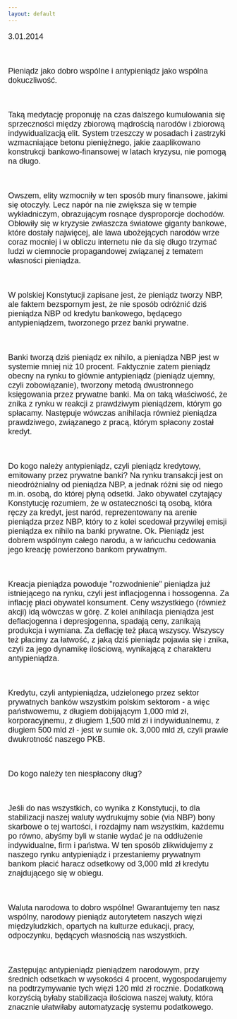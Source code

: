 ```yaml
---
layout: default
---
```


<!--211-->
<p style="margin: 0px 0px 18px; font-size: 18px; font-family: Helvetica;"></p><p style="margin: 0px 0px 18px; font-size: 18px; font-family: Helvetica;"><span style="letter-spacing: 0.0px">3.01.2014</span></p><p style="margin: 0px 0px 18px; font-size: 18px; font-family: Helvetica;"><span style="letter-spacing: 0.0px"><br></span></p><p style="margin: 0px 0px 18px; font-size: 18px; font-family: Helvetica;"><span style="letter-spacing: 0.0px">Pieniądz jako dobro wspólne i antypieniądz jako wspólna dokuczliwość.&nbsp;</span></p>
<p style="margin: 0px 0px 18px; font-size: 18px; font-family: Helvetica;"><span style="letter-spacing: 0.0px"></span><br></p>
<p style="margin: 0px 0px 18px; font-size: 18px; font-family: Helvetica;"><span style="letter-spacing: 0.0px">Taką medytację proponuję na czas dalszego kumulowania się sprzeczności między zbiorową mądrością narodów i zbiorową indywidualizacją elit. System trzeszczy w posadach i zastrzyki wzmacniające betonu pieniężnego, jakie zaaplikowano konstrukcji bankowo-finansowej w latach kryzysu, nie pomogą na długo.&nbsp;</span></p>
<p style="margin: 0px 0px 18px; font-size: 18px; font-family: Helvetica;"><span style="letter-spacing: 0.0px"></span><br></p>
<p style="margin: 0px 0px 18px; font-size: 18px; font-family: Helvetica;"><span style="letter-spacing: 0.0px">Owszem, elity wzmocniły w ten sposób mury finansowe, jakimi się otoczyły. Lecz napór na nie zwiększa się w tempie wykładniczym, obrazującym rosnące dysproporcje dochodów. Obłowiły się w kryzysie zwłaszcza światowe giganty bankowe, które dostały najwięcej, ale lawa ubożejących narodów wrze coraz mocniej i w obliczu internetu nie da się długo trzymać ludzi w ciemnocie propagandowej związanej z tematem własności pieniądza.</span></p>
<p style="margin: 0px 0px 18px; font-size: 18px; font-family: Helvetica;"><span style="letter-spacing: 0.0px"></span><br></p>
<p style="margin: 0px 0px 18px; font-size: 18px; font-family: Helvetica;"><span style="letter-spacing: 0.0px">W polskiej Konstytucji zapisane jest, że pieniądz tworzy NBP, ale faktem bezspornym jest, że nie sposób odróżnić dziś pieniądza NBP od kredytu bankowego, będącego antypieniądzem, tworzonego przez banki prywatne.&nbsp;</span></p>
<p style="margin: 0px 0px 18px; font-size: 18px; font-family: Helvetica;"><span style="letter-spacing: 0.0px"></span><br></p>
<p style="margin: 0px 0px 18px; font-size: 18px; font-family: Helvetica;"><span style="letter-spacing: 0.0px">Banki tworzą dziś pieniądz ex nihilo, a pieniądza NBP jest w systemie mniej niż 10 procent. Faktycznie zatem pieniądz obecny na rynku to głównie antypieniądz (pieniądz ujemny, czyli zobowiązanie), tworzony metodą dwustronnego księgowania przez prywatne banki. Ma on taką właściwość, że znika z rynku w reakcji z prawdziwym pieniądzem, którym go spłacamy. Następuje wówczas anihilacja również pieniądza prawdziwego, związanego z pracą, którym spłacony został kredyt.</span></p>
<p style="margin: 0px 0px 18px; font-size: 18px; font-family: Helvetica;"><span style="letter-spacing: 0.0px"></span><br></p>
<p style="margin: 0px 0px 18px; font-size: 18px; font-family: Helvetica;"><span style="letter-spacing: 0.0px">Do kogo należy antypieniądz, czyli pieniądz kredytowy, emitowany przez prywatne banki? Na rynku transakcji jest on nieodróżnialny od pieniądza NBP, a jednak różni się od niego m.in. osobą, do której płyną odsetki. Jako obywatel czytający Konstytucję rozumiem, że w ostateczności tą osobą, która ręczy za kredyt, jest naród, reprezentowany na arenie pieniądza przez NBP, który to z kolei scedował przywilej emisji pieniądza ex nihilo na banki prywatne. Ok. Pieniądz jest dobrem wspólnym całego narodu, a w łańcuchu cedowania jego kreację powierzono bankom prywatnym.&nbsp;</span></p>
<p style="margin: 0px 0px 18px; font-size: 18px; font-family: Helvetica;"><span style="letter-spacing: 0.0px"></span><br></p>
<p style="margin: 0px 0px 18px; font-size: 18px; font-family: Helvetica;"><span style="letter-spacing: 0.0px">Kreacja pieniądza powoduje "rozwodnienie" pieniądza już istniejącego na rynku, czyli jest inflacjogenna i hossogenna. Za inflację płaci obywatel konsument. Ceny wszystkiego (również akcji) idą wówczas w górę. Z kolei anihilacja pieniądza jest deflacjogenna i depresjogenna, spadają ceny, zanikają produkcja i wymiana. Za deflację też płacą wszyscy. Wszyscy też płacimy za łatwość, z jaką dziś pieniądz pojawia się i znika, czyli za jego dynamikę ilościową, wynikającą z charakteru antypieniądza.</span></p>
<p style="margin: 0px 0px 18px; font-size: 18px; font-family: Helvetica;"><span style="letter-spacing: 0.0px"></span><br></p>
<p style="margin: 0px 0px 18px; font-size: 18px; font-family: Helvetica;"><span style="letter-spacing: 0.0px">Kredytu, czyli antypieniądza, udzielonego przez sektor prywatnych banków wszystkim polskim sektorom - a więc państwowemu, z długiem dobijającym 1,000 mld zł, korporacyjnemu, z długiem 1,500 mld zł i indywidualnemu, z długiem 500 mld zł - jest w sumie ok. 3,000 mld zł, czyli prawie dwukrotność naszego PKB.</span></p>
<p style="margin: 0px 0px 18px; font-size: 18px; font-family: Helvetica;"><span style="letter-spacing: 0.0px"></span><br></p>
<p style="margin: 0px 0px 18px; font-size: 18px; font-family: Helvetica;"><span style="letter-spacing: 0.0px">Do kogo należy ten niespłacony dług?</span></p>
<p style="margin: 0px 0px 18px; font-size: 18px; font-family: Helvetica;"><span style="letter-spacing: 0.0px"></span><br></p>
<p style="margin: 0px 0px 18px; font-size: 18px; font-family: Helvetica;"><span style="letter-spacing: 0.0px">Jeśli do nas wszystkich, co wynika z Konstytucji, to dla stabilizacji naszej waluty wydrukujmy sobie (via NBP) bony skarbowe o tej wartości, i rozdajmy nam wszystkim, każdemu po równo, abyśmy byli w stanie wydać je na oddłużenie indywidualne, firm i państwa. W ten sposób zlikwidujemy z naszego rynku antypieniądz i przestaniemy prywatnym bankom płacić haracz odsetkowy od 3,000 mld zł kredytu znajdującego się w obiegu.</span></p>
<p style="margin: 0px 0px 18px; font-size: 18px; font-family: Helvetica;"><span style="letter-spacing: 0.0px"></span><br></p>
<p style="margin: 0px 0px 18px; font-size: 18px; font-family: Helvetica;"><span style="letter-spacing: 0.0px">Waluta narodowa to dobro wspólne! Gwarantujemy ten nasz wspólny, narodowy pieniądz autorytetem naszych więzi międzyludzkich, opartych na kulturze edukacji, pracy, odpoczynku, będących własnością nas wszystkich.</span></p>
<p style="margin: 0px 0px 18px; font-size: 18px; font-family: Helvetica;"><span style="letter-spacing: 0.0px"></span><br></p>
<p style="margin: 0px 0px 18px; font-size: 18px; font-family: Helvetica;"><span style="letter-spacing: 0.0px">Zastępując antypieniądz pieniądzem narodowym, przy średnich odsetkach w wysokości 4 procent, wygospodarujemy na podtrzymywanie tych więzi 120 mld zł rocznie. Dodatkową korzyścią byłaby stabilizacja ilościowa naszej waluty, która znacznie ułatwiłaby automatyzację systemu podatkowego.</span></p><div><span style="letter-spacing: 0.0px"><br></span></div><p style="margin: 0px 0px 18px; font-size: 18px; font-family: Helvetica;"></p><div><span style="letter-spacing: 0.0px"><br></span></div>